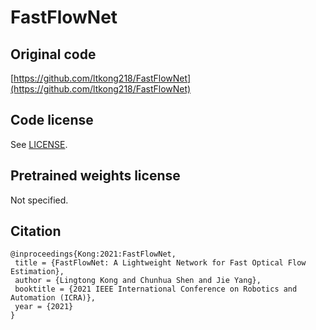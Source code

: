# FastFlowNet

## Original code

[https://github.com/ltkong218/FastFlowNet](https://github.com/ltkong218/FastFlowNet)

## Code license

See [LICENSE](LICENSE).

## Pretrained weights license

Not specified.

## Citation

```
@inproceedings{Kong:2021:FastFlowNet, 
 title = {FastFlowNet: A Lightweight Network for Fast Optical Flow Estimation}, 
 author = {Lingtong Kong and Chunhua Shen and Jie Yang}, 
 booktitle = {2021 IEEE International Conference on Robotics and Automation (ICRA)}, 
 year = {2021}
}
```
